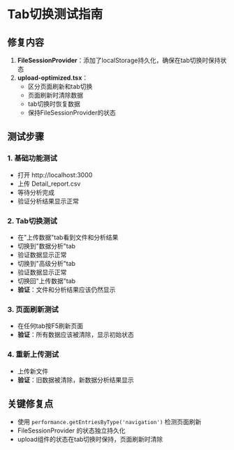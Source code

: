 # Tab切换测试指南

## 修复内容
1. **FileSessionProvider**：添加了localStorage持久化，确保在tab切换时保持状态
2. **upload-optimized.tsx**：
   - 区分页面刷新和tab切换
   - 页面刷新时清除数据
   - tab切换时恢复数据
   - 保持FileSessionProvider的状态

## 测试步骤

### 1. 基础功能测试
- 打开 http://localhost:3000
- 上传 Detail_report.csv
- 等待分析完成
- 验证分析结果显示正常

### 2. Tab切换测试
- 在"上传数据"tab看到文件和分析结果
- 切换到"数据分析"tab
- 验证数据显示正常
- 切换到"高级分析"tab
- 验证数据显示正常
- 切换回"上传数据"tab
- **验证**：文件和分析结果应该仍然显示

### 3. 页面刷新测试
- 在任何tab按F5刷新页面
- **验证**：所有数据应该被清除，显示初始状态

### 4. 重新上传测试
- 上传新文件
- **验证**：旧数据被清除，新数据分析结果显示

## 关键修复点
- 使用 `performance.getEntriesByType('navigation')` 检测页面刷新
- FileSessionProvider 的状态独立持久化
- upload组件的状态在tab切换时保持，页面刷新时清除